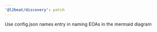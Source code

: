 ```yaml
---
'@l2beat/discovery': patch
---
```


Use config.json names entry in naming EOAs in the mermaid diagram
